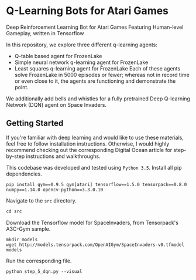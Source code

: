 # Q-Learning Bots for Atari Games
Deep Reinforcement Learning Bot for Atari Games Featuring Human-level Gameplay, written in Tensorflow

In this repository, we explore three different q-learning agents:
- Q-table based agent for FrozenLake
- Simple neural network q-learning agent for FrozenLake
- Least squares q-learning agent for FrozenLake
Each of these agents solve FrozenLake in 5000 episodes or fewer; whereas not in record time or even close to it, the agents are functioning and demonstrate the point.

We additionally add bells and whistles for a fully pretrained Deep Q-learning Network (DQN) agent on Space Invaders.

## Getting Started

If you're familiar with deep learning and would like to use these materials, feel free to follow installation instructions. Otherwise, I would highly recommend checking out the corresponding Digital Ocean article for step-by-step instructions and walkthroughs. 

This codebase was developed and tested using `Python 3.5`. Install all pip dependencies.

```
pip install gym==0.9.5 gym[atari] tensorflow==1.5.0 tensorpack==0.8.0 numpy==1.14.0 opencv-python==3.3.0.10
```

Navigate to the `src` directory.

```python
cd src
```

Download the Tensorflow model for SpaceInvaders, from Tensorpack's A3C-Gym sample.

```
mkdir models
wget http://models.tensorpack.com/OpenAIGym/SpaceInvaders-v0.tfmodel models
```

Run the corresponding file.

```
python step_5_dqn.py --visual
```
